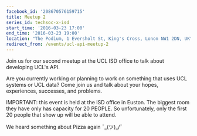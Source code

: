 ```yaml
---
facebook_id: '208670576159715'
title: Meetup 2
series_id: techsoc-x-isd
start_time: '2016-03-23 17:00'
end_time: '2016-03-23 19:00'
location: "The Podium, 1 Eversholt St, King's Cross, Lonon NW1 2DN, UK"
redirect_from: /events/ucl-api-meetup-2
---
```


Join us for our second meetup at the UCL ISD office to talk about developing UCL's API.  

Are you currently working or planning to work on something that uses UCL systems or UCL data? Come join us and talk about your hopes, experiences, successes, and problems.   

IMPORTANT: this event is held at the ISD office in Euston. The biggest room they have only has capacity for 20 PEOPLE. So unfortunately, only the first 20 people that show up will be able to attend.  

We heard something about Pizza again ¯\_(ツ)_/¯
